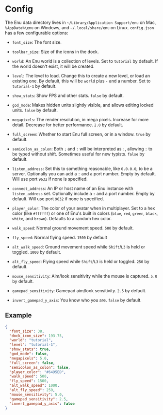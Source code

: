 # Config

The Enu data directory lives in `~/Library/Application Support/enu` on Mac,
`%AppData%\enu` on Windows, and `~/.local/share/enu` on Linux. `config.json` has
a few configurable options:

- `font_size`: The font size.

- `toolbar_size`: Size of the icons in the dock.

- `world`: An Enu world is a collection of levels. Set to `tutorial` by default.
  If the world doesn't exist, it will be created.

- `level`: The level to load. Change this to create a new level, or load an
  existing one. By default, this will be `world` plus `-` and a number. Set to
  `tutorial-1` by default.

- `show_stats`: Show FPS and other stats. `false` by default.

- `god_mode`: Makes hidden units slightly visible, and allows editing locked
  units. `false` by default.

- `megapixels`: The render resolution, in mega pixels. Increase for more
  detail. Decrease for better performance. `2.0` by default.

- `full_screen`: Whether to start Enu full screen, or in a window. `true` by
  default.

- `semicolon_as_colon`: Both `;` and `:` will be interpreted as `:`, allowing
  `:` to be typed without shift. Sometimes useful for new typists. `false` by
  default.

- `listen_address`: Set this to something reasonable, like `0.0.0.0`, to be a
  server. Optionally you can add a `:` and a port number. Empty by default. Will
  use port `9632` if none is specified.

- `connect_address`: An IP or host name of an Enu instance with `listen_address`
  set. Optionally include a `:` and a port number. Empty by default. Will use
  port `9632` if none is specified.

- `player_color`: The color of your avatar when in multiplayer. Set to a hex
  color (like `#ffffff`) or one of Enu's built in colors (`blue`, `red`,
  `green`, `black`, `white`, and `brown`). Defaults to a random hex color.

- `walk_speed`: Normal ground movement speed. `500` by default.

- `fly_speed`: Normal flying speed. `1500` by default

- `alt_walk_speed`: Ground movement speed while `Shift`/`L3` is held or toggled.
  `1000` by default.

- `alt_fly_speed`: Flying speed while `Shift`/`L3` is held or toggled. `250` by
  default.

- `mouse_sensitivity`: Aim/look sensitivity while the mouse is captured. `5.0`
  by default.

- `gamepad_sensitivity`: Gamepad aim/look sensitivity. `2.5` by default.

- `invert_gamepad_y_axis`: You know who you are. `false` by default.

## Example

```json
{
  "font_size": 38,
  "dock_icon_size": 193.75,
  "world": "tutorial",
  "level": "tutorial-1",
  "show_stats": true,
  "god_mode": false,
  "megapixels": 5.0,
  "full_screen": false,
  "semicolon_as_colon": false,
  "player_color": "#6495ED",
  "walk_speed": 500,
  "fly_speed": 1500,
  "alt_walk_speed": 1000,
  "alt_fly_speed": 250,
  "mouse_sensitivity": 5.0,
  "gamepad_sensitivity": 2.5,
  "invert_gamepad_y_axis": false
}
```
